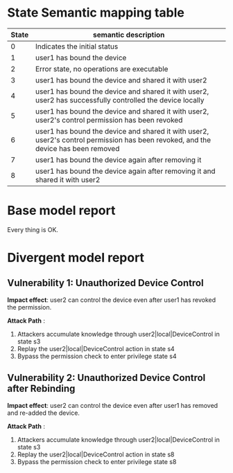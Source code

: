 # State Semantic mapping table
|State | semantic description|
|-----|---------|
|0 | Indicates the initial status|
|1 | user1 has bound the device|
|2 | Error state, no operations are executable|
|3 | user1 has bound the device and shared it with user2|
|4 | user1 has bound the device and shared it with user2, user2 has successfully controlled the device locally|
|5 | user1 has bound the device and shared it with user2, user2's control permission has been revoked|
|6 | user1 has bound the device and shared it with user2, user2's control permission has been revoked, and the device has been removed|
|7 | user1 has bound the device again after removing it|
|8 | user1 has bound the device again after removing it and shared it with user2|

# Base model report
Every thing is OK.

# Divergent model report
## Vulnerability 1: Unauthorized Device Control
**Impact effect**: user2 can control the device even after user1 has revoked the permission.

**Attack Path** :
1. Attackers accumulate knowledge through user2|local|DeviceControl in state s3
2. Replay the user2|local|DeviceControl action in state s4
3. Bypass the permission check to enter privilege state s4

## Vulnerability 2: Unauthorized Device Control after Rebinding
**Impact effect**: user2 can control the device even after user1 has removed and re-added the device.

**Attack Path** :
1. Attackers accumulate knowledge through user2|local|DeviceControl in state s3
2. Replay the user2|local|DeviceControl action in state s8
3. Bypass the permission check to enter privilege state s8